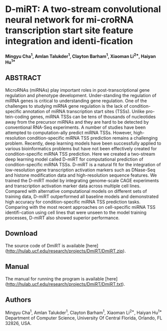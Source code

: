 # D-miRT: A two-stream convolutional neural network for mi-croRNA transcription start site feature integration and identi-fication
#### Mingyu Cha<sup>1</sup>, Amlan Talukder<sup>1</sup>, Clayton Barham<sup>1</sup>, Xiaoman Li<sup>2*</sup>, Haiyan Hu<sup>1*</sup>

## ABSTRACT

MicroRNAs (miRNAs) play important roles in post-transcriptional gene regulation and phenotype development. Under-standing the regulation of miRNA genes is critical to understanding gene regulation. One of the challenges to studying miRNA gene regulation is the lack of condition-specific annotation of miRNA transcription start sites (TSSs). Unlike pro-tein-coding genes, miRNA TSSs can be tens of thousands of nucleotides away from the precursor miRNAs and they are hard to be detected by conventional RNA-Seq experiments. A number of studies have been attempted to computation-ally predict miRNA TSSs. However, high-resolution condition-specific miRNA TSS prediction remains a challenging problem.  Recently, deep learning models have been successfully applied to various bioinformatics problems but have not been effectively created for condition-specific miRNA TSS prediction. Here we created a two-stream deep learning model called D-miRT for computational prediction of condition-specific miRNA TSSs. D-miRT is a natural fit for the integration of low-resolution gene transcription activation markers such as DNase-Seq and histone modification data and high-resolution sequence features. We trained the D-miRT model by integrating genome-scale CAGE experiments and transcription activation marker data across multiple cell lines. Compared with alternative computational models on different sets of training data, D-miRT outperformed all baseline models and demonstrated high accuracy for condition-specific miRNA TSS prediction tasks. Comparing with the most recent approaches on cell-specific miRNA TSS identifi-cation using cell lines that were unseen to the model training processes, D-miRT also showed superior performance.

## Download
The source code of DmiRT is available [here] (http://hulab.ucf.edu/research/projects/DmiRT/DmiRT.zip).  

## Manual
The manual for running the program is available [here] (http://hulab.ucf.edu/research/projects/DmiRT/DmiRT.txt).  


## Authors
Mingyu Cha<sup>1</sup>, Amlan Talukder<sup>1</sup>, Clayton Barham<sup>1</sup>, Xiaoman Li<sup>2*</sup>, Haiyan Hu<sup>1*</sup>
Department of Computer Science, University Of Central Florida, Orlando, FL 32826, USA.





